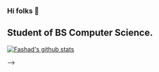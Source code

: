 ### Hi folks 👋
## Student of BS Computer Science.
<!--
**Fashad-Ahmed/Fashad-Ahmed** is a ✨ _special_ ✨ repository because its `README.md` (this file) appears on your GitHub profile.

# Here are some ideas to get you started:

# - 🔭 I’m currently working on Python and Javascript.
# - 🌱 I’m currently learning C++ and React.
# - 📫 How to reach me: fashad.ahmed20@gmail.com or on https://www.instagram.com/fashadahmed_/

<!-- <img align="center" src="https://github-readme-stats.vercel.app/api/<CARD_TYPE>/?username=<Fashad-Ahmed>&theme=<onedark>" />  -->

[![Fashad's github stats](https://github-readme-stats.vercel.app/api?username=Fashad-Ahmed)](https://github.com/Fashad-Ahmed/github-readme-stats)

-->
